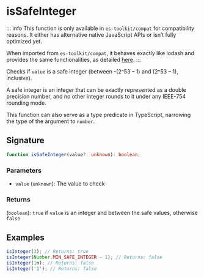 # isSafeInteger

::: info
This function is only available in `es-toolkit/compat` for compatibility reasons. It either has alternative native JavaScript APIs or isn’t fully optimized yet.

When imported from `es-toolkit/compat`, it behaves exactly like lodash and provides the same functionalities, as detailed [here](../../../compatibility.md).
:::

Checks if `value` is a safe integer (between -(2^53 – 1) and (2^53 – 1), inclusive).

A safe integer is an integer that can be exactly represented as a double precision number, 
and no other integer rounds to it under any IEEE-754 rounding mode.

This function can also serve as a type predicate in TypeScript, narrowing the type of the argument to `number`.

## Signature

```typescript
function isSafeInteger(value?: unknown): boolean;
```

### Parameters

- `value` (`unknown`): The value to check

### Returns

(`boolean`): `true` if `value` is an integer and between the safe values, otherwise `false`

## Examples

```typescript
isInteger(3); // Returns: true
isInteger(Number.MIN_SAFE_INTEGER - 1); // Returns: false
isInteger(1n); // Returns: false
isInteger('1'); // Returns: false
```